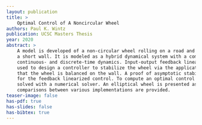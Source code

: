 ```yaml
---
layout: publication
title: > 
    Optimal Control of A Noncircular Wheel
authors: Paul K. Wintz
publication: UCSC Masters Thesis
year: 2020
abstract: >
    A model is developed of a non-circular wheel rolling on a road and colliding with
    a short wall. It is modeled as a hybrid dynamical system with a combination of
    continuous- and discrete-time dynamics. Input-output feedback linearization is
    used to design a controller to stabilize the wheel via the application of torque such
    that the wheel is balanced on the wall. A proof of asymptotic stability is provided
    for the feedback linearized control. To compute an optimal control signal, the problem is discretized into a finite-dimensional constrained optimization problem and
    solved with a numerical solver. An elliptical wheel is presented as an example and
    comparisons between various implementations are provided.
teaser-image: false
has-pdf: true
has-slides: false
has-bibtex: true
---
```


